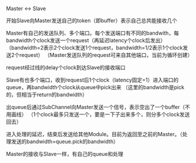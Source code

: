 Master ↔ Slave

开始Slave向Master发送自己的token（即buffer）表示自己总共能接收几个

Master有自己的发送队列、多个端口。每个发送端口有不同的bandwith，每bandwidth个clock发送一个request（再延迟latency个clock后发出）
（bandwidth=2表示2个clock发送1个request，bandwidth=1/2表示1个clock发送2个request）
（Master发送队列的request可来自其他端口，当前为循环创建）

request经过线的delay个clock到达Slave的接收端口

Slave有也多个端口，收到request后1个clock（latency固定=1）进入端口的queue，再bandwidth个clock从queue中pick出来
（这里的bandwidth是pick的，但相当于return的bandwidth）

出queue后通过SubChannel向Master发送一个信号，表示空出了一个buffer（不用画线）
（1个clock最多只发送一个，要是一下子出来多个，则分多个clock发送回去）

进入处理的延迟，结束后发送给其他Module。目前为返回至之前的Master。（处理发送的bandwidth=queue.pick的bandwidth）

Master的接收与Slave一样，有自己的queue和处理
